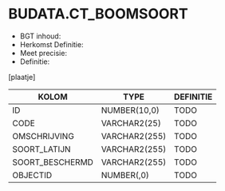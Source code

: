 # BUDATA.CT_BOOMSOORT

                                                                                                
* BGT inhoud: 
* Herkomst Definitie: 
* Meet precisie: 
* Definitie: 

[plaatje]

                                      
|KOLOM                           	|TYPE          	|DEFINITIE|                                                           
|------                          	|----          	|-----    |                                                           
|ID                              	|NUMBER(10,0)  	|TODO|                                                                
|CODE                            	|VARCHAR2(25)  	|TODO|                                                                
|OMSCHRIJVING                    	|VARCHAR2(255) 	|TODO|                                                                
|SOORT_LATIJN                    	|VARCHAR2(255) 	|TODO|                                                                
|SOORT_BESCHERMD                 	|VARCHAR2(255) 	|TODO|                                                                
|OBJECTID                        	|NUMBER(,0)    	|TODO|                                                                

